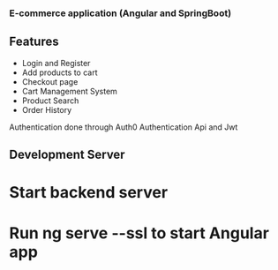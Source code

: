 ### E-commerce application (Angular and SpringBoot)

## Features
* Login and Register
* Add products to cart
* Checkout page
* Cart Management System
* Product Search
* Order History

Authentication done through Auth0 Authentication Api and Jwt

## Development Server

# Start backend server
# Run ng serve --ssl to start Angular app
